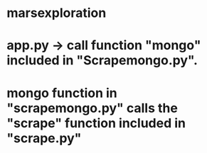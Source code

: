 # marsexploration
# app.py -> call function "mongo" included in "Scrapemongo.py".
# mongo function in "scrapemongo.py" calls the "scrape" function included in "scrape.py"
